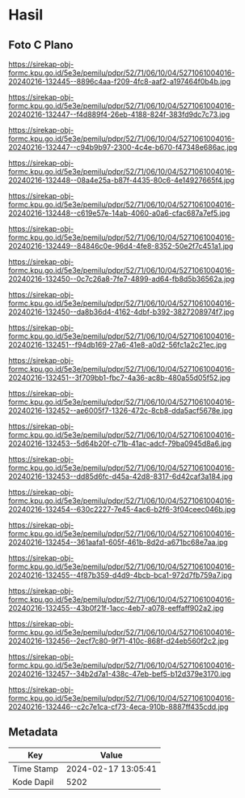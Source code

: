 # Hasil

## Foto C Plano

https://sirekap-obj-formc.kpu.go.id/5e3e/pemilu/pdpr/52/71/06/10/04/5271061004016-20240216-132445--8896c4aa-f209-4fc8-aaf2-a197464f0b4b.jpg

https://sirekap-obj-formc.kpu.go.id/5e3e/pemilu/pdpr/52/71/06/10/04/5271061004016-20240216-132447--f4d889f4-26eb-4188-824f-383fd9dc7c73.jpg

https://sirekap-obj-formc.kpu.go.id/5e3e/pemilu/pdpr/52/71/06/10/04/5271061004016-20240216-132447--c94b9b97-2300-4c4e-b670-f47348e686ac.jpg

https://sirekap-obj-formc.kpu.go.id/5e3e/pemilu/pdpr/52/71/06/10/04/5271061004016-20240216-132448--08a4e25a-b87f-4435-80c6-4e14927665f4.jpg

https://sirekap-obj-formc.kpu.go.id/5e3e/pemilu/pdpr/52/71/06/10/04/5271061004016-20240216-132448--c619e57e-14ab-4060-a0a6-cfac687a7ef5.jpg

https://sirekap-obj-formc.kpu.go.id/5e3e/pemilu/pdpr/52/71/06/10/04/5271061004016-20240216-132449--84846c0e-96d4-4fe8-8352-50e2f7c451a1.jpg

https://sirekap-obj-formc.kpu.go.id/5e3e/pemilu/pdpr/52/71/06/10/04/5271061004016-20240216-132450--0c7c26a8-7fe7-4899-ad64-fb8d5b36562a.jpg

https://sirekap-obj-formc.kpu.go.id/5e3e/pemilu/pdpr/52/71/06/10/04/5271061004016-20240216-132450--da8b36d4-4162-4dbf-b392-3827208974f7.jpg

https://sirekap-obj-formc.kpu.go.id/5e3e/pemilu/pdpr/52/71/06/10/04/5271061004016-20240216-132451--f94db169-27a6-41e8-a0d2-56fc1a2c21ec.jpg

https://sirekap-obj-formc.kpu.go.id/5e3e/pemilu/pdpr/52/71/06/10/04/5271061004016-20240216-132451--3f709bb1-fbc7-4a36-ac8b-480a55d05f52.jpg

https://sirekap-obj-formc.kpu.go.id/5e3e/pemilu/pdpr/52/71/06/10/04/5271061004016-20240216-132452--ae6005f7-1326-472c-8cb8-dda5acf5678e.jpg

https://sirekap-obj-formc.kpu.go.id/5e3e/pemilu/pdpr/52/71/06/10/04/5271061004016-20240216-132453--5d64b20f-c71b-41ac-adcf-79ba0945d8a6.jpg

https://sirekap-obj-formc.kpu.go.id/5e3e/pemilu/pdpr/52/71/06/10/04/5271061004016-20240216-132453--dd85d6fc-d45a-42d8-8317-6d42caf3a184.jpg

https://sirekap-obj-formc.kpu.go.id/5e3e/pemilu/pdpr/52/71/06/10/04/5271061004016-20240216-132454--630c2227-7e45-4ac6-b2f6-3f04ceec046b.jpg

https://sirekap-obj-formc.kpu.go.id/5e3e/pemilu/pdpr/52/71/06/10/04/5271061004016-20240216-132454--361aafa1-605f-461b-8d2d-a671bc68e7aa.jpg

https://sirekap-obj-formc.kpu.go.id/5e3e/pemilu/pdpr/52/71/06/10/04/5271061004016-20240216-132455--4f87b359-d4d9-4bcb-bca1-972d7fb759a7.jpg

https://sirekap-obj-formc.kpu.go.id/5e3e/pemilu/pdpr/52/71/06/10/04/5271061004016-20240216-132455--43b0f21f-1acc-4eb7-a078-eeffaff902a2.jpg

https://sirekap-obj-formc.kpu.go.id/5e3e/pemilu/pdpr/52/71/06/10/04/5271061004016-20240216-132456--2ecf7c80-9f71-410c-868f-d24eb560f2c2.jpg

https://sirekap-obj-formc.kpu.go.id/5e3e/pemilu/pdpr/52/71/06/10/04/5271061004016-20240216-132457--34b2d7a1-438c-47eb-bef5-b12d379e3170.jpg

https://sirekap-obj-formc.kpu.go.id/5e3e/pemilu/pdpr/52/71/06/10/04/5271061004016-20240216-132446--c2c7e1ca-cf73-4eca-910b-8887ff435cdd.jpg


## Metadata

| Key        | Value               |
| ---------- | ------------------- |
| Time Stamp | 2024-02-17 13:05:41 |
| Kode Dapil | 5202                |



